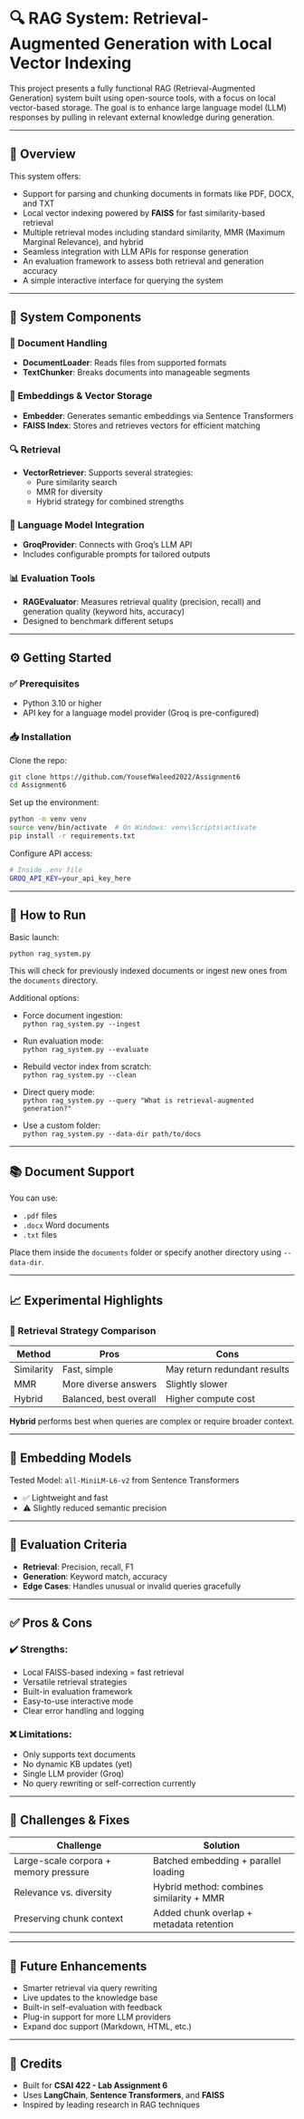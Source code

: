 
# 🔍 RAG System: Retrieval-Augmented Generation with Local Vector Indexing

This project presents a fully functional RAG (Retrieval-Augmented Generation) system built using open-source tools, with a focus on local vector-based storage. The goal is to enhance large language model (LLM) responses by pulling in relevant external knowledge during generation.

---

## 📌 Overview

This system offers:

- Support for parsing and chunking documents in formats like PDF, DOCX, and TXT  
- Local vector indexing powered by **FAISS** for fast similarity-based retrieval  
- Multiple retrieval modes including standard similarity, MMR (Maximum Marginal Relevance), and hybrid  
- Seamless integration with LLM APIs for response generation  
- An evaluation framework to assess both retrieval and generation accuracy  
- A simple interactive interface for querying the system  

---

## 🧱 System Components

### 📄 Document Handling

- **DocumentLoader**: Reads files from supported formats  
- **TextChunker**: Breaks documents into manageable segments  

### 🔗 Embeddings & Vector Storage

- **Embedder**: Generates semantic embeddings via Sentence Transformers  
- **FAISS Index**: Stores and retrieves vectors for efficient matching  

### 🔍 Retrieval

- **VectorRetriever**: Supports several strategies:
  - Pure similarity search
  - MMR for diversity
  - Hybrid strategy for combined strengths  

### 🧠 Language Model Integration

- **GroqProvider**: Connects with Groq’s LLM API  
- Includes configurable prompts for tailored outputs  

### 📊 Evaluation Tools

- **RAGEvaluator**: Measures retrieval quality (precision, recall) and generation quality (keyword hits, accuracy)  
- Designed to benchmark different setups  

---

## ⚙️ Getting Started

### ✅ Prerequisites

- Python 3.10 or higher  
- API key for a language model provider (Groq is pre-configured)  

### 📥 Installation

Clone the repo:

```bash
git clone https://github.com/YousefWaleed2022/Assignment6
cd Assignment6
```

Set up the environment:

```bash
python -m venv venv
source venv/bin/activate  # On Windows: venv\Scripts\activate
pip install -r requirements.txt
```

Configure API access:

```bash
# Inside .env file
GROQ_API_KEY=your_api_key_here
```

---

## 🚀 How to Run

Basic launch:

```bash
python rag_system.py
```

This will check for previously indexed documents or ingest new ones from the `documents` directory.

Additional options:

- Force document ingestion:  
  `python rag_system.py --ingest`  

- Run evaluation mode:  
  `python rag_system.py --evaluate`  

- Rebuild vector index from scratch:  
  `python rag_system.py --clean`  

- Direct query mode:  
  `python rag_system.py --query "What is retrieval-augmented generation?"`  

- Use a custom folder:  
  `python rag_system.py --data-dir path/to/docs`  

---

## 📚 Document Support

You can use:

- `.pdf` files  
- `.docx` Word documents  
- `.txt` files  

Place them inside the `documents` folder or specify another directory using `--data-dir`.

---

## 📈 Experimental Highlights

### 🔁 Retrieval Strategy Comparison

| Method       | Pros                        | Cons                                 |
|--------------|-----------------------------|--------------------------------------|
| Similarity   | Fast, simple                | May return redundant results         |
| MMR          | More diverse answers        | Slightly slower                      |
| Hybrid       | Balanced, best overall      | Higher compute cost                  |

**Hybrid** performs best when queries are complex or require broader context.

---

## 🔢 Embedding Models

Tested Model: `all-MiniLM-L6-v2` from Sentence Transformers  

- ✅ Lightweight and fast  
- ⚠️ Slightly reduced semantic precision  

---

## 📏 Evaluation Criteria

- **Retrieval**: Precision, recall, F1  
- **Generation**: Keyword match, accuracy  
- **Edge Cases**: Handles unusual or invalid queries gracefully  

---

## ✅ Pros & Cons

### ✔️ Strengths:

- Local FAISS-based indexing = fast retrieval  
- Versatile retrieval strategies  
- Built-in evaluation framework  
- Easy-to-use interactive mode  
- Clear error handling and logging  

### ❌ Limitations:

- Only supports text documents  
- No dynamic KB updates (yet)  
- Single LLM provider (Groq)  
- No query rewriting or self-correction currently  

---

## 🧪 Challenges & Fixes

| Challenge                              | Solution                                                   |
|----------------------------------------|-------------------------------------------------------------|
| Large-scale corpora + memory pressure | Batched embedding + parallel loading                        |
| Relevance vs. diversity                | Hybrid method: combines similarity + MMR                   |
| Preserving chunk context               | Added chunk overlap + metadata retention                   |

---

## 🔮 Future Enhancements

- Smarter retrieval via query rewriting  
- Live updates to the knowledge base  
- Built-in self-evaluation with feedback  
- Plug-in support for more LLM providers  
- Expand doc support (Markdown, HTML, etc.)  

---

## 🙌 Credits

- Built for **CSAI 422 - Lab Assignment 6**  
- Uses **LangChain**, **Sentence Transformers**, and **FAISS**  
- Inspired by leading research in RAG techniques  

